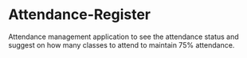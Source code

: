 # Attendance-Register
Attendance management application to see the attendance status and suggest on how many classes to attend to maintain 75% attendance.
